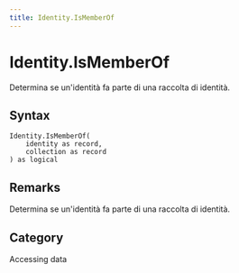 ```yaml
---
title: Identity.IsMemberOf
---
```


# Identity.IsMemberOf


Determina se un&#39;identità fa parte di una raccolta di identità.


## Syntax

```powerquery
Identity.IsMemberOf(
    identity as record,
    collection as record
) as logical
```


## Remarks

Determina se un'identità fa parte di una raccolta di identità.



## Category
Accessing data
